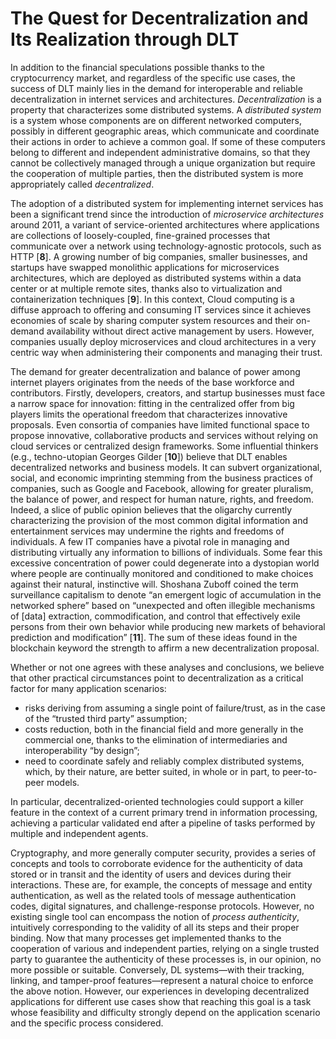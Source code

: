 # The Quest for Decentralization and Its Realization through DLT

In addition to the financial speculations possible thanks to the cryptocurrency market, and regardless of the specific use cases, the success of DLT mainly lies in the demand for interoperable and reliable decentralization in internet services and architectures. _Decentralization_ is a property that characterizes some distributed systems. A _distributed system_ is a system whose components are on different networked computers, possibly in different geographic areas, which communicate and coordinate their actions in order to achieve a common goal. If some of these computers belong to different and independent administrative domains, so that they cannot be collectively managed through a unique organization but require the cooperation of multiple parties, then the distributed system is more appropriately called _decentralized_.

The adoption of a distributed system for implementing internet services has been a significant trend since the introduction of _microservice architectures_ around 2011, a variant of service-oriented architectures where applications are collections of loosely-coupled, fine-grained processes that communicate over a network using technology-agnostic protocols, such as HTTP \[**8**]. A growing number of big companies, smaller businesses, and startups have swapped monolithic applications for microservices architectures, which are deployed as distributed systems within a data center or at multiple remote sites, thanks also to virtualization and containerization techniques \[**9**]. In this context, Cloud computing is a diffuse approach to offering and consuming IT services since it achieves economies of scale by sharing computer system resources and their on-demand availability without direct active management by users. However, companies usually deploy microservices and cloud architectures in a very centric way when administering their components and managing their trust.

The demand for greater decentralization and balance of power among internet players originates from the needs of the base workforce and contributors. Firstly, developers, creators, and startup businesses must face a narrow space for innovation: fitting in the centralized offer from big players limits the operational freedom that characterizes innovative proposals. Even consortia of companies have limited functional space to propose innovative, collaborative products and services without relying on cloud services or centralized design frameworks. Some influential thinkers (e.g., techno-utopian Georges Gilder \[**10**]) believe that DLT enables decentralized networks and business models. It can subvert organizational, social, and economic imprinting stemming from the business practices of companies, such as Google and Facebook, allowing for greater pluralism, the balance of power, and respect for human nature, rights, and freedom. Indeed, a slice of public opinion believes that the oligarchy currently characterizing the provision of the most common digital information and entertainment services may undermine the rights and freedoms of individuals. A few IT companies have a pivotal role in managing and distributing virtually any information to billions of individuals. Some fear this excessive concentration of power could degenerate into a dystopian world where people are continually monitored and conditioned to make choices against their natural, instinctive will. Shoshana Zuboff coined the term surveillance capitalism to denote “an emergent logic of accumulation in the networked sphere” based on “unexpected and often illegible mechanisms of \[data] extraction, commodification, and control that effectively exile persons from their own behavior while producing new markets of behavioral prediction and modification” \[**11**]. The sum of these ideas found in the blockchain keyword the strength to affirm a new decentralization proposal.

Whether or not one agrees with these analyses and conclusions, we believe that other practical circumstances point to decentralization as a critical factor for many application scenarios:

* risks deriving from assuming a single point of failure/trust, as in the case of the “trusted third party” assumption;
* costs reduction, both in the financial field and more generally in the commercial one, thanks to the elimination of intermediaries and interoperability “by design”;
* need to coordinate safely and reliably complex distributed systems, which, by their nature, are better suited, in whole or in part, to peer-to-peer models.

In particular, decentralized-oriented technologies could support a killer feature in the context of a current primary trend in information processing, achieving a particular validated end after a pipeline of tasks performed by multiple and independent agents.

Cryptography, and more generally computer security, provides a series of concepts and tools to corroborate evidence for the authenticity of data stored or in transit and the identity of users and devices during their interactions. These are, for example, the concepts of message and entity authentication, as well as the related tools of message authentication codes, digital signatures, and challenge-response protocols. However, no existing single tool can encompass the notion of _process authenticity_, intuitively corresponding to the validity of all its steps and their proper binding. Now that many processes get implemented thanks to the cooperation of various and independent parties, relying on a single trusted party to guarantee the authenticity of these processes is, in our opinion, no more possible or suitable. Conversely, DL systems—with their tracking, linking, and tamper-proof features—represent a natural choice to enforce the above notion. However, our experiences in developing decentralized applications for different use cases show that reaching this goal is a task whose feasibility and difficulty strongly depend on the application scenario and the specific process considered.
